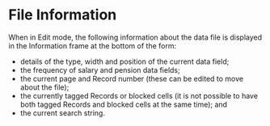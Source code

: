 # File Information

When in Edit mode, the following information about the data file is
displayed in the Information frame at the bottom of the form:

-   details of the type, width and position of the current data field;
-   the frequency of salary and pension data fields;
-   the current page and Record number (these can be edited to move
    about the file);
-   the currently tagged Records or blocked cells (it is not possible to
    have both tagged Records and blocked cells at the same time); and
-   the current search string.
